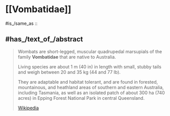 
# [[Vombatidae]] 

#is_/same_as :: 
## #has_/text_of_/abstract 

> Wombats are short-legged, muscular quadrupedal marsupials of the family **Vombatidae** that are native to Australia. 
> 
> Living species are about 1 m (40 in) in length with small, stubby tails 
> and weigh between 20 and 35 kg (44 and 77 lb). 
> 
> They are adaptable and habitat tolerant, and are found in forested, mountainous, and heathland areas of southern and eastern Australia, 
> including Tasmania, as well as an isolated patch of about 300 ha (740 acres) 
> in Epping Forest National Park in central Queensland.
>
> [Wikipedia](https://en.wikipedia.org/wiki/Wombat) 

